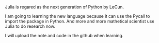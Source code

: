 Julia is regared as the next generation of Python by LeCun.

I am going to learning the new language because it can use the Pycall to import the package in Python. And more and more mathetical scientist use Julia to do research now.

I will upload the note and code in the github when learning.
